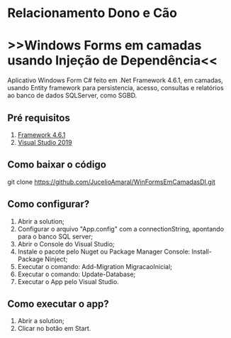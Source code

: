 
# Relacionamento Dono e Cão
# >>Windows Forms em camadas usando Injeção de Dependência<<

Aplicativo Windows Form C# feito em .Net Framework 4.6.1, em camadas, usando Entity framework para persistencia, acesso, consultas e relatórios ao banco de dados SQLServer, como SGBD.

## Pré requisitos
 
1. [Framework 4.6.1](https://www.microsoft.com/pt-br/download/details.aspx?id=49982)
2. [Visual Studio 2019](https://visualstudio.microsoft.com/pt-br/vs/)

## Como baixar o código

git clone https://github.com/JucelioAmaral/WinFormsEmCamadasDI.git

## Como configurar?

1. Abrir a solution;
2. Configurar o arquivo "App.config" com a connectionString, apontando para o banco SQL server;
3. Abrir o Console do Visual Studio;
4. Instale o pacote pelo Nuget ou Package Manager Console: Install-Package Ninject;
5. Executar o comando: Add-Migration MigracaoInicial;
6. Executar o comando: Update-Database;
7. Executar o App pelo Visual Studio.

## Como executar o app?

1. Abrir a solution;
2. Clicar no botão em Start.